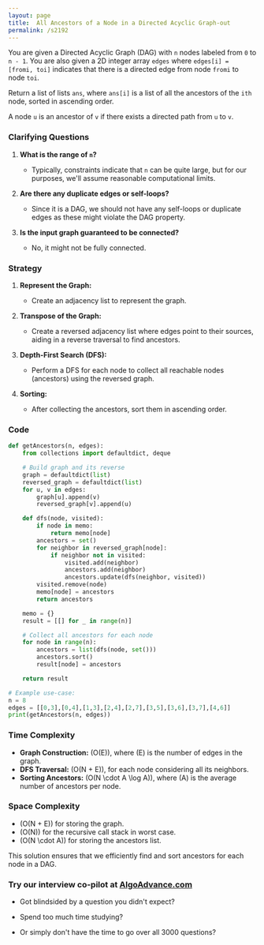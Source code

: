 ```yaml
---
layout: page
title:  All Ancestors of a Node in a Directed Acyclic Graph-out
permalink: /s2192
---
```


You are given a Directed Acyclic Graph (DAG) with `n` nodes labeled from `0` to `n - 1`. You are also given a 2D integer array `edges` where `edges[i] = [fromi, toi]` indicates that there is a directed edge from node `fromi` to node `toi`.

Return a list of lists `ans`, where `ans[i]` is a list of all the ancestors of the `ith` node, sorted in ascending order.

A node `u` is an ancestor of `v` if there exists a directed path from `u` to `v`.

### Clarifying Questions

1. **What is the range of `n`?**
   - Typically, constraints indicate that `n` can be quite large, but for our purposes, we'll assume reasonable computational limits.
   
2. **Are there any duplicate edges or self-loops?**
   - Since it is a DAG, we should not have any self-loops or duplicate edges as these might violate the DAG property.

3. **Is the input graph guaranteed to be connected?**
   - No, it might not be fully connected.

### Strategy

1. **Represent the Graph:**
   - Create an adjacency list to represent the graph.

2. **Transpose of the Graph:**
   - Create a reversed adjacency list where edges point to their sources, aiding in a reverse traversal to find ancestors.

3. **Depth-First Search (DFS):**
   - Perform a DFS for each node to collect all reachable nodes (ancestors) using the reversed graph.

4. **Sorting:**
   - After collecting the ancestors, sort them in ascending order.

### Code

```python
def getAncestors(n, edges):
    from collections import defaultdict, deque

    # Build graph and its reverse
    graph = defaultdict(list)
    reversed_graph = defaultdict(list)
    for u, v in edges:
        graph[u].append(v)
        reversed_graph[v].append(u)

    def dfs(node, visited):
        if node in memo:
            return memo[node]
        ancestors = set()
        for neighbor in reversed_graph[node]:
            if neighbor not in visited:
                visited.add(neighbor)
                ancestors.add(neighbor)
                ancestors.update(dfs(neighbor, visited))
        visited.remove(node)
        memo[node] = ancestors
        return ancestors

    memo = {}
    result = [[] for _ in range(n)]

    # Collect all ancestors for each node
    for node in range(n):
        ancestors = list(dfs(node, set()))
        ancestors.sort()
        result[node] = ancestors

    return result

# Example use-case:
n = 8
edges = [[0,3],[0,4],[1,3],[2,4],[2,7],[3,5],[3,6],[3,7],[4,6]]
print(getAncestors(n, edges))
```

### Time Complexity

- **Graph Construction:** \(O(E)\), where \(E\) is the number of edges in the graph.
- **DFS Traversal:** \(O(N + E)\), for each node considering all its neighbors.
- **Sorting Ancestors:** \(O(N \cdot A \log A)\), where \(A\) is the average number of ancestors per node.

### Space Complexity

- \(O(N + E)\) for storing the graph.
- \(O(N)\) for the recursive call stack in worst case.
- \(O(N \cdot A)\) for storing the ancestors list.

This solution ensures that we efficiently find and sort ancestors for each node in a DAG.


### Try our interview co-pilot at [AlgoAdvance.com](https://algoAdvance.com)

- Got blindsided by a question you didn't expect?

- Spend too much time studying?

- Or simply don't have the time to go over all 3000 questions?

